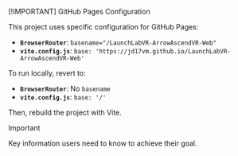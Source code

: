 [!IMPORTANT] GitHub Pages Configuration

This project uses specific configuration for GitHub Pages:

*   **`BrowserRouter`**: `basename="/LaunchLabVR-ArrowAscendVR-Web"`
*   **`vite.config.js`**: `base: 'https://jd17vm.github.io/LaunchLabVR-ArrowAscendVR-Web'`

To run locally, revert to:

*   **`BrowserRouter`**: No `basename`
*   **`vite.config.js`**: `base: '/'`

Then, rebuild the project with Vite.


> [!IMPORTANT]
> Key information users need to know to achieve their goal.
